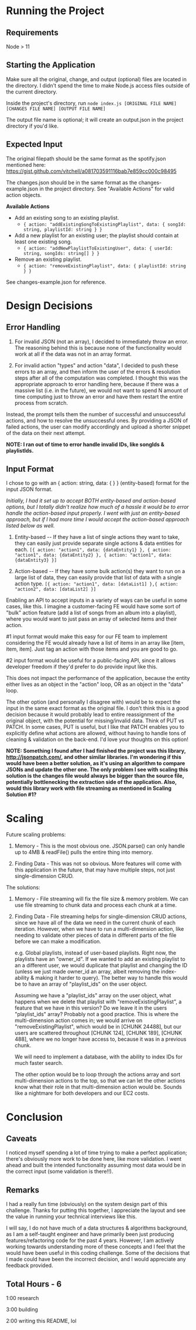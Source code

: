 # Running the Project

## Requirements

Node > 11

## Starting the Application

Make sure all the original, change, and output (optional) files are located in the directory. I didn't spend the time to make Node.js access files outside of the current directory.

Inside the project's directory, run `node index.js [ORIGINAL FILE NAME] [CHANGES FILE NAME] [OUTPUT FILE NAME]`

The output file name is optional; it will create an output.json in the project directory if you'd like.

## Expected Input

The original filepath should be the same format as the spotify.json mentioned here: https://gist.github.com/vitchell/a081703591116bab7e859cc000c98495

The changes.json should be in the same format as the changes-example.json in the project directory. See "Available Actions" for valid action objects.

**Available Actions**

- Add an existing song to an existing playlist.
  - `{ action: "addExistingSongToExistingPlaylist", data: { songId: string, playlistId: string } }`
- Add a new playlist for an existing user; the playlist should contain at least one existing song.
  - `{ action: "addNewPlaylistToExistingUser", data: { userId: string, songIds: string[] } }`
- Remove an existing playlist.
  - `{ action: "removeExistingPlaylist", data: { playlistId: string } }`

See changes-example.json for reference.

# Design Decisions

## Error Handling

1. For invalid JSON (not an array), I decided to immediately throw an error. The reasoning behind this is because none of the functionality would work at all if the data was not in an array format.

2. For invalid action "types" and action "data", I decided to push these errors to an array, and then inform the user of the errors & resolution steps after all of the computation was completed. I thought this was the appropriate approach to error handling here, because if there was a massive list (i.e. in the future), we would not want to spend N amount of time computing just to throw an error and have them restart the entire process from scratch.

Instead, the prompt tells them the number of successful and unsuccessful actions, and how to resolve the unsuccessful ones. By providing a JSON of failed actions, the user can modify accordingly and upload a shorter snippet of the data on their next attempt.

**NOTE: I ran out of time to error handle invalid IDs, like songIds & playlistIds.**

## Input Format

I chose to go with an { action: string, data: { } } (entity-based) format for the input JSON format.

_Initially, I had it set up to accept BOTH entity-based and action-based options, but I totally didn't realize how much of a hassle it would be to error handle the action-based input properly. I went with just an entity-based approach, but if I had more time I would accept the action-based approach listed below as well._

1. Entity-based -- If they have a list of single actions they want to take, they can easily just provide separate single actions & data entities for each.
   `[{ action: "action1", data: {dataEntity1} }, { action: "action1", data: {dataEntity2} }, { action: "action1", data: {dataEntity3} }]`

2. Action-based -- If they have some bulk action(s) they want to run on a large list of data, they can easily provide that list of data with a single action type.
   `[{ action: "action1", data: [dataList1] },{ action: "action2", data: [dataList2] }]`

Enabling an API to accept inputs in a variety of ways can be useful in some cases, like this. I imagine a customer-facing FE would have some sort of "bulk" action feature (add a list of songs from an album into a playlist), where you would want to just pass an array of selected items and their action.

#1 input format would make this easy for our FE team to implement considering the FE would already have a list of items in an array like [item, item, item]. Just tag an action with those items and you are good to go.

#2 input format would be useful for a public-facing API, since it allows developer freedom if they'd prefer to do provide input like this.

This does not impact the performance of the application, because the entity either lives as an object in the "action" loop, OR as an object in the "data" loop.

The other option (and personally I disagree with) would be to expect the input in the same exact format as the original file. I don't think this is a good decision because it would probably lead to entire reassignment of the original object, with the potential for missing/invalid data. Think of PUT vs PATCH. In some cases, PUT is useful, but I like that PATCH enables you to explicitly define what actions are allowed, without having to handle tons of cleaning & validation on the back-end. I'd love your thoughts on this option!

**NOTE: Something I found after I had finished the project was this library, http://jsonpatch.com/, and other similar libraries. I'm wondering if this would have been a better solution, as it's using an algorithm to compare JSONs and update the other one. The only problem I see with scaling this solution is the changes file would always be bigger than the source file, potentially bottlenecking the extraction side of the application. Also, would this library work with file streaming as mentioned in Scaling Solution #1?**

# Scaling

Future scaling problems:

1. Memory - This is the most obvious one. JSON.parse() can only handle up to 4MB & readFile() pulls the entire thing into memory.

2. Finding Data - This was not so obvious. More features will come with this application in the future, that may have multiple steps, not just single-dimension CRUD.

The solutions:

1. Memory - File streaming will fix the file size & memory problem. We can use file streaming to chunk data and process each chunk at a time.

2. Finding Data - File streaming helps for single-dimension CRUD actions, since we have all of the data we need in the current chunk of each iteration. However, when we have to run a multi-dimension action, like needing to validate other pieces of data in different parts of the file before we can make a modification.

   e.g. Global playlists, instead of user-based playlists. Right now, the playlists have an "owner_id". If we wanted to add an existing playlist to an a different user, we would duplicate that playlist and changing the ID (unless we just made owner_id an array, albeit removing the index-ability & making it harder to query). The better way to handle this would be to have an array of "playlist_ids" on the user object.

   Assuming we have a "playlist_ids" array on the user object, what happens when we delete that playlist with "removeExistingPlaylist", a feature that we have in this version? Do we leave it in the users "playlist_ids" array? Probably not a good practice. This is where the multi-dimension action comes in; we would arrive on "removeExistingPlaylist", which would be in [CHUNK 24488], but our users are scattered throughout [CHUNK 124], [CHUNK 189], [CHUNK 488], where we no longer have access to, because it was in a previous chunk.

   We will need to implement a database, with the ability to index IDs for much faster search.

   The other option would be to loop through the actions array and sort multi-dimension actions to the top, so that we can let the other actions know what their role in that multi-dimension action would be. Sounds like a nightmare for both developers and our EC2 costs.

# Conclusion

## Caveats

I noticed myself spending a lot of time trying to make a perfect application; there's obviously more work to be done here, like more validation. I went ahead and built the intended functionality assuming most data would be in the correct input (some validation is there!!).

## Remarks

I had a really fun time (obviously) on the system design part of this challenge. Thanks for putting this together, I appreciate the layout and see the value in running your technical interviews like this.

I will say, I do not have much of a data structures & algorithms background, as I am a self-taught engineer and have primarily been just producing features/refactoring code for the past 4 years. However, I am actively working towards understanding more of these concepts and I feel that the would have been useful in this coding challenge. Some of the decisions that I made could have been the incorrect decision, and I would appreciate any feedback provided.

## Total Hours - 6

1:00 research

3:00 building

2:00 writing this README, lol
